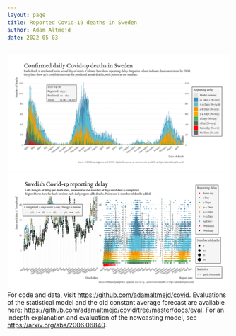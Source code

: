 ```yaml
---
layout: page
title: Reported Covid-19 deaths in Sweden
author: Adam Altmejd
date: 2022-05-03
---
```


![Graph of Swedish Covid-19 deaths with reporting delay.](deaths_lag_sweden_2022-05-03.png "Swedish Covid-19 deaths.")
![Graph of Swedish Covid-19 reporting delay in daily deaths.](lag_trend_sweden_2022-05-03.png "Trend in Swedish Covid-19 mortality reporting delay.")
For code and data, visit <https://github.com/adamaltmejd/covid>.
Evaluations of the statistical model and the old constant average forecast are available here: <https://github.com/adamaltmejd/covid/tree/master/docs/eval>.
For an indepth explanation and evaluation of the nowcasting model, see <https://arxiv.org/abs/2006.06840>.
